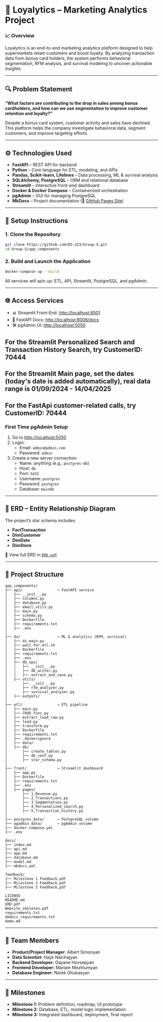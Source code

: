 # 🧠 Loyalytics – Marketing Analytics Project

### 📈 Overview
Loyalytics is an end-to-end marketing analytics platform designed to help supermarkets retain customers and boost loyalty. By analyzing transaction data from bonus card holders, the system performs behavioral segmentation, RFM analysis, and survival modeling to uncover actionable insights.

---

## 🔍 Problem Statement
**“What factors are contributing to the drop in sales among bonus cardholders, and how can we use segmentation to improve customer retention and loyalty?”**

Despite a bonus card system, customer activity and sales have declined. This platform helps the company investigate behavioral data, segment customers, and improve targeting efforts.

---

## ⚙️ Technologies Used
- **FastAPI** – REST API for backend
- **Python** – Core language for ETL, modeling, and APIs
- **Pandas, Scikit-learn, Lifelines** – Data processing, ML & survival analysis
- **SQLAlchemy, PostgreSQL** – ORM and relational database
- **Streamlit** – Interactive front-end dashboard
- **Docker & Docker Compose** – Containerized orchestration
- **pgAdmin** – GUI for managing PostgreSQL
- **MkDocs** – Project documentation (📄 [GitHub Pages Site](https://ds-223.github.io/Group-5/))

---

## 🚀 Setup Instructions

### 1. Clone the Repository
```bash
git clone https://github.com/DS-223/Group-5.git
cd Group-5/app_components
```

### 2. Build and Launch the Application
```bash
docker-compose up --build
```

All services will spin up: ETL, API, Streamlit, PostgreSQL, and pgAdmin.

---

## 🌐 Access Services
- 📊 Streamlit Front-End: [http://localhost:8501](http://localhost:8501)
- 🧪 FastAPI Docs: [http://localhost:8008/docs](http://localhost:8008/docs)
- 🛠️ pgAdmin UI: [http://localhost:5050](http://localhost:5050)

## For the Streamlit Personalized Search and Transaction History Search, try CustomerID: 70444
## For the Streamlit Main page, set the dates (today's date is added automatically), real data range is **01/09/2024 - 14/04/2025**
## For the FastApi customer-related calls, try CustomerID: 70444

### First Time pgAdmin Setup
1. Go to [http://localhost:5050](http://localhost:5050)
2. Login:
   - Email: `admin@admin.com`
   - Password: `admin`
3. Create a new server connection:
   - Name: anything (e.g., `postgres-db`)
   - Host: `db`
   - Port: `5432`
   - Username: `postgres`
   - Password: `postgres`
   - Database: `maindb`

---

## 🧪 ERD – Entity Relationship Diagram
The project’s star schema includes:
- **FactTransaction**
- **DimCustomer**
- **DimDate**
- **DimStore**

📄 View full ERD in [`ERD.pdf`](ERD.pdf)

---

## 🧬 Project Structure

```
app_components/
├── api/                → FastAPI service
│   ├── __init__.py
│   ├── columns.py
│   ├── database.py
│   ├── email_utils.py
│   ├── main.py
│   ├── schema.py
│   ├── Dockerfile
│   ├── requirements.txt
│   ├── .env
│
├── ds/                 → ML & analytics (RFM, survival)
│   ├── ds_main.py
│   ├── wait-for-etl.sh
│   ├── Dockerfile
│   ├── requirements.txt
│   ├── .env
│   ├── db_ops/
│   │   ├── __init__.py
│   │   ├── db_writer.py
│   │   ├── extract_and_save.py
│   ├── utils/
│       ├── __init__.py
│       ├── rfm_analyzer.py
│       ├── survival_analyzer.py
│   ├── outputs/
│
├── etl/                → ETL pipeline
│   ├── main.py
│   ├── CRUD_func.py
│   ├── extract_load_raw.py
│   ├── load.py
│   ├── transform.py
│   ├── Dockerfile
│   ├── requirements.txt
│   ├── .dockerignore
│   ├── data/
│   ├── db/
│       ├── create_tables.py
│       ├── db_conf.py
│       ├── star_schema.py
│
├── front/              → Streamlit dashboard
│   ├── app.py
│   ├── Dockerfile
│   ├── requirements.txt
│   ├── .env
│   ├── pages/
│       ├── 1_Revenue.py
│       ├── 2_Transactions.py
│       ├── 3_Segmentation.py
│       ├── 4_Personalized_search.py
│       ├── 5_Transaction_history.py
│
├── postgres_data/      → PostgreSQL volume
├── pgadmin_data/       → pgAdmin volume
├── docker-compose.yml
├── .env

docs/
├── index.md
├── api.md
├── app.md
├── database.md
├── model.md
├── mkdocs.yml

feedback/
├── Milestone 1 Feedback.pdf
├── Milestone 2 Feedback.pdf
├── Milestone 3 Feedback.pdf

LICENSE
README.md
ERD.pdf
Website_skeleton.pdf
requirements.txt
mkdocs_requirements.txt
demo.md
```

---

## 👥 Team Members
- **Product/Project Manager:** Albert Simonyan
- **Data Scientist:** Hayk Nalchajyan  
- **Backend Developer:** Gayane Hovsepyan  
- **Frontend Developer:** Mariam Mezhlumyan  
- **Database Engineer:** Narek Ghukasyan 

---

## 📅 Milestones
- **Milestone 1:** Problem definition, roadmap, UI prototype
- **Milestone 2:** Database, ETL, model logic implementation
- **Milestone 3:** Integrated dashboard, deployment, final report
